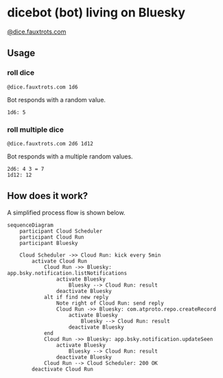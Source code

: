 # dicebot (bot) living on Bluesky

[@dice.fauxtrots.com](https://bsky.app/profile/dice.fauxtrots.com)

## Usage

### roll dice

```text
@dice.fauxtrots.com 1d6
```

Bot responds with a random value.

```text
1d6: 5
```

### roll multiple dice

```text
@dice.fauxtrots.com 2d6 1d12
```

Bot responds with a multiple random values.

```text
2d6: 4 3 = 7
1d12: 12
```

## How does it work?

A simplified process flow is shown below.

```mermaid
sequenceDiagram
    participant Cloud Scheduler
    participant Cloud Run
    participant Bluesky

    Cloud Scheduler ->> Cloud Run: kick every 5min
        activate Cloud Run
            Cloud Run ->> Bluesky: app.bsky.notification.listNotifications
                activate Bluesky
                    Bluesky --> Cloud Run: result
                deactivate Bluesky
            alt if find new reply
                Note right of Cloud Run: send reply
                Cloud Run ->> Bluesky: com.atproto.repo.createRecord
                    activate Bluesky
                        Bluesky --> Cloud Run: result
                    deactivate Bluesky
            end
            Cloud Run ->> Bluesky: app.bsky.notification.updateSeen
                activate Bluesky
                    Bluesky --> Cloud Run: result
                deactivate Bluesky
            Cloud Run --> Cloud Scheduler: 200 OK
        deactivate Cloud Run
```
